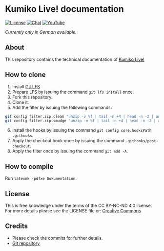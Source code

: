 # Kumiko Live! documentation
[![License](https://img.shields.io/badge/%E2%9A%96%EF%B8%8F-CC%20BY--NC--ND%204.0-brightgreen)](https://creativecommons.org/licenses/by-nc-nd/4.0)
[![Chat](https://discord.com/api/guilds/813738237864312842/widget.png?style=shield)](https://discord.gg/jt4dpvzA58)
[![YouTube](https://img.shields.io/endpoint?url=https%3A%2F%2Frunkit.io%2Fsuk0m8u%2Fyoutube-subscribers-badge%2Fbranches%2Fmaster%3Fid%3DUCGcClcnm7Y0-jWSeSV5xnKw%26key%3DAIzaSyDmc6HmurAU4Hf5WvuxSTsym18SjR7fguc)](https://www.youtube.com/channel/UCGcClcnm7Y0-jWSeSV5xnKw)

*Currently only in German available.*

## About
This repository contains the technical documentation of [Kumiko Live!](https://www.youtube.com/channel/UCGcClcnm7Y0-jWSeSV5xnKw)

## How to clone
1. Install [Git LFS](https://git-lfs.github.com)
2. Prepare LFS by issuing the command `git lfs install` once.
3. Fork this repository.
4. Clone it.
5. Add the filter by issuing the following commands:
```bash
git config filter.zip.clean "unzip -v %f | tail -n +4 | head -n -2 | awk '{ print \$7,\$8 }' | grep -vE /$ | sort -k 2"
git config filter.zip.smudge "unzip -v %f | tail -n +4 | head -n -2 | awk '{ print \$7,\$8 }' | grep -vE /$ | sort -k 2"
```
6. Install the hooks by issuing the command `git config core.hooksPath .githooks`.
7. Apply the checkout hook once by issuing the command `.githooks/post-checkout`.
8. Apply the filter once by issuing the command `git add -A`.

## How to compile
Run `latexmk -pdfxe Dokumentation`.

## License
This is free knowledge under the terms of the CC BY-NC-ND 4.0 license.
For more details please see the LICENSE file or: [Creative Commons](https://creativecommons.org/licenses/by-nc-nd/4.0)

## Credits
 * Please check the commits for further details.
 * [Git repository](https://github.com/Kumiko-Live/docu.git)
